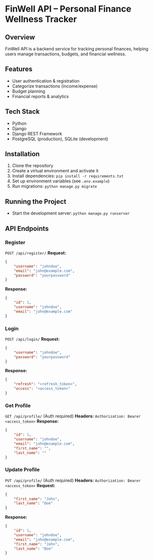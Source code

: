 # FinWell API – Personal Finance Wellness Tracker

## Overview
FinWell API is a backend service for tracking personal finances, helping users manage transactions, budgets, and financial wellness.

## Features
- User authentication & registration
- Categorize transactions (income/expense)
- Budget planning
- Financial reports & analytics

## Tech Stack
- Python
- Django
- Django REST Framework
- PostgreSQL (production), SQLite (development)

## Installation
1. Clone the repository
2. Create a virtual environment and activate it
3. Install dependencies: `pip install -r requirements.txt`
4. Set up environment variables (see `.env.example`)
5. Run migrations: `python manage.py migrate`

## Running the Project
- Start the development server: `python manage.py runserver`


## API Endpoints

### Register
`POST /api/register/`
**Request:**
```json
{
	"username": "johndoe",
	"email": "john@example.com",
	"password": "yourpassword"
}
```
**Response:**
```json
{
	"id": 1,
	"username": "johndoe",
	"email": "john@example.com"
}
```

### Login
`POST /api/login/`
**Request:**
```json
{
	"username": "johndoe",
	"password": "yourpassword"
}
```
**Response:**
```json
{
	"refresh": "<refresh_token>",
	"access": "<access_token>"
}
```

### Get Profile
`GET /api/profile/` (Auth required)
**Headers:**
`Authorization: Bearer <access_token>`
**Response:**
```json
{
	"id": 1,
	"username": "johndoe",
	"email": "john@example.com",
	"first_name": "",
	"last_name": ""
}
```

### Update Profile
`PUT /api/profile/` (Auth required)
**Headers:**
`Authorization: Bearer <access_token>`
**Request:**
```json
{
	"first_name": "John",
	"last_name": "Doe"
}
```
**Response:**
```json
{
	"id": 1,
	"username": "johndoe",
	"email": "john@example.com",
	"first_name": "John",
	"last_name": "Doe"
}
```
